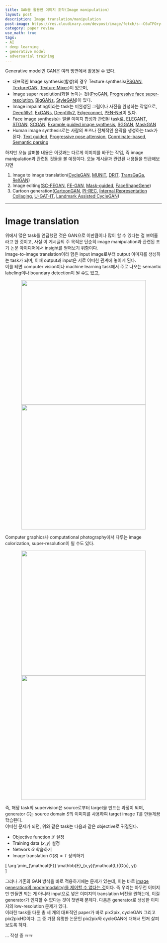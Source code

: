 ```yaml
---
title: GAN을 활용한 이미지 조작(Image manipulation)
layout: post
description: Image translation/manipulation
post-image: https://res.cloudinary.com/devpost/image/fetch/s--C6uTFOry--/c_limit,f_auto,fl_lossy,q_auto:eco,w_900/https://github.com/mnicnc404/CartoonGan-tensorflow/raw/master/images/cover.gif
category: paper review
use_math: true
tags:
- AI
- deep learning
- generative model
- adversarial training
---
```


Generative model인 GAN은 여러 방면에서 활용될 수 있다.   
- 대표적인 Image synthesis(합성)의 경우 Texture synthesis([PSGAN](https://arxiv.org/abs/1909.06956), [TextureGAN](https://openaccess.thecvf.com/content_cvpr_2018/papers/Xian_TextureGAN_Controlling_Deep_CVPR_2018_paper.pdf), [Texture Mixer](https://arxiv.org/abs/1901.03447))이 있으며,   
- Image super resolution(화질 높이는 것)([ProGAN](https://arxiv.org/abs/1710.10196), [Progressive face super-resolution](https://arxiv.org/abs/1908.08239), [BigGANs](https://arxiv.org/abs/1809.11096), [StyleGAN](https://arxiv.org/abs/1812.04948))이 있다.
- Image impainting이라는 task는 미완성된 그림이나 사진을 완성하는 작업으로, [Deepfillv1](https://arxiv.org/abs/1412.7062), [ExGANs](https://arxiv.org/abs/2009.08454), [Deepfillv2](https://arxiv.org/abs/1806.03589), [Edgeconnet](https://arxiv.org/abs/1901.00212), [PEN-Net](https://arxiv.org/abs/1904.07475)이 있다.
- Face image synthesis는 얼굴 이미지 합성과 관련된 task로, [ELEGANT](https://openaccess.thecvf.com/content_ECCV_2018/papers/Taihong_Xiao_ELEGANT_Exchanging_Latent_ECCV_2018_paper.pdf), [STGAN](https://arxiv.org/abs/1904.09709), [SCGAN](https://arxiv.org/abs/2011.11377), [Example guided image synthesis](https://arxiv.org/abs/1911.12362), [SGGAN](https://ieeexplore.ieee.org/document/8756542), [MaskGAN](https://arxiv.org/abs/1907.11922)
- Human image synthesis로는 사람의 포즈나 전체적인 윤곽을 생성하는 task가 된다. [Text guided](https://arxiv.org/abs/1904.05118), [Progressive pose attension](https://openaccess.thecvf.com/content_CVPR_2019/papers/Zhu_Progressive_Pose_Attention_Transfer_for_Person_Image_Generation_CVPR_2019_paper.pdf), [Coordinate-based](https://openaccess.thecvf.com/content_CVPR_2019/papers/Grigorev_Coordinate-Based_Texture_Inpainting_for_Pose-Guided_Human_Image_Generation_CVPR_2019_paper.pdf), [Semantic parsing](https://arxiv.org/abs/1904.03379)

하지만 오늘 살펴볼 내용은 이것과는 다르게 이미지를 바꾸는 작업, 즉 image manipulation과 관련된 것들을 볼 예정이다. 오늘 게시글과 관련된 내용들을 언급해보자면
1. Image to image translation([CycleGAN](https://arxiv.org/abs/1703.10593), [MUNIT](https://arxiv.org/abs/1804.04732), [DRIT](https://arxiv.org/abs/1808.00948), [TransGaGa](https://arxiv.org/abs/1904.09571), [RelGAN](https://openreview.net/pdf?id=rJedV3R5tm))
2. Image editing([SC-FEGAN](https://openaccess.thecvf.com/content_ICCV_2019/papers/Jo_SC-FEGAN_Face_Editing_Generative_Adversarial_Network_With_Users_Sketch_and_ICCV_2019_paper.pdf), [FE-GAN](https://ieeexplore.ieee.org/document/9055004), [Mask-guided](https://arxiv.org/abs/1905.10346), [FaceShapeGene](https://arxiv.org/abs/1905.01920))
3. Cartoon generation([CartoonGAN](https://openaccess.thecvf.com/content_cvpr_2018/papers/Chen_CartoonGAN_Generative_Adversarial_CVPR_2018_paper.pdf), [PI-REC](https://arxiv.org/abs/1903.10146), [Internal Representation Collaging](https://arxiv.org/abs/1811.10153), [U-GAT-IT](https://arxiv.org/abs/1907.10830), [Landmark Assisted CycleGAN](https://arxiv.org/abs/1907.01424))

---

# Image translation
위에서 많은 task를 언급했던 것은 GAN으로 이만큼이나 많이 할 수 있다는 걸 보여줄라고 한 것이고, 사실 이 게시글의 주 목적은 단순히 image manipulation과 관련된 초기 논문 아이디어에서 insight를 얻어보기 위함이다.   
Image-to-image translation이라 함은 input image로부터 output 이미지를 생성하는 task가 되며, 이때 output과 input은 서로 어떠한 관계에 놓이게 된다.   
이를 테면 computer vision이나 machine learning task에서 주로 나오는 semantic labeling이나 boundary detection이 될 수도 있고,
<p align="center">
    <img src="imagetoimage/001.png" width="400"/>
    <img src="imagetoimage/002.png" width="400"/>
</p>
Computer graphics나 computational photography에서 다루는 image colorization, super-resolution이 될 수도 있다.
<p align="center">
    <img src="imagetoimage/003.png" width="400"/>
    <img src="imagetoimage/004.png" width="400"/>
</p>

즉, 해당 task의 supervision은 source로부터 target을 만드는 과정이 되며, generator $G$는 source domain $S$의 이미지를 사용하여 target image $T$를 만들게끔 학습된다.   
어떠한 문제가 되던, 위와 같은 task는 다음과 같은 objective로 귀결된다.
- Objective function $\mathcal{L}$ 설정
- Training data $(x, y)$ 설정
- Network $G$ 학습하기
- Image translation $G(S) = T$ 정의하기

\[
    \arg \min_{\mathcal{F}} \mathbb{E}_{x,y}(\mathcal{L}(G(x), y))    
\]

그러나 기존의 GAN 방식을 바로 적용하기에는 문제가 있는데, 이는 바로 <U>image generation의 mode(modality)를 제어할 수 없다는 것</U>이다. 즉 우리는 아무런 이미지만 만들면 되는 게 아니라 input으로 넣은 이미지의 translation 버전을 원하는데, 이걸 generator가 인지할 수 없다는 것이 첫번째 문제다. 다음은 generator로 생성한 이미지의 low-resolution 문제가 있다.   
이러한 task를 다룬 총 세 개의 대표적인 paper가 바로 pix2pix, cycleGAN 그리고 pix2pixHD이다. 그 중 가장 유명한 논문인 pix2pix와 cycleGAN에 대해서 먼저 살펴보도록 하자.

   
      
      
... 작성 중 ㅠㅠ